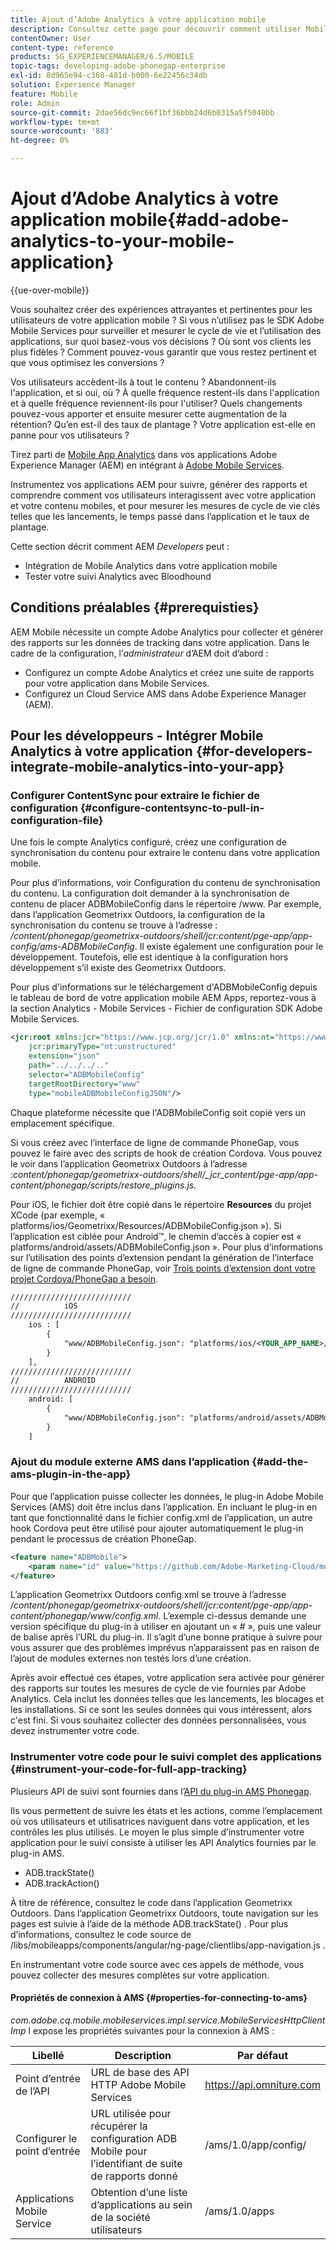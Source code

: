 ```yaml
---
title: Ajout d’Adobe Analytics à votre application mobile
description: Consultez cette page pour découvrir comment utiliser Mobile App Analytics dans vos applications Adobe Experience Manager en intégrant Adobe Mobile Services.
contentOwner: User
content-type: reference
products: SG_EXPERIENCEMANAGER/6.5/MOBILE
topic-tags: developing-adobe-phonegap-enterprise
exl-id: 8d965e94-c368-481d-b000-6e22456c34db
solution: Experience Manager
feature: Mobile
role: Admin
source-git-commit: 2dae56dc9ec66f1bf36bbb24d6b0315a5f5040bb
workflow-type: tm+mt
source-wordcount: '883'
ht-degree: 0%

---
```


# Ajout d’Adobe Analytics à votre application mobile{#add-adobe-analytics-to-your-mobile-application}

{{ue-over-mobile}}

Vous souhaitez créer des expériences attrayantes et pertinentes pour les utilisateurs de votre application mobile ? Si vous n’utilisez pas le SDK Adobe Mobile Services pour surveiller et mesurer le cycle de vie et l’utilisation des applications, sur quoi basez-vous vos décisions ? Où sont vos clients les plus fidèles ? Comment pouvez-vous garantir que vous restez pertinent et que vous optimisez les conversions ?

Vos utilisateurs accèdent-ils à tout le contenu ? Abandonnent-ils l&#39;application, et si oui, où ? À quelle fréquence restent-ils dans l&#39;application et à quelle fréquence reviennent-ils pour l&#39;utiliser? Quels changements pouvez-vous apporter et ensuite mesurer cette augmentation de la rétention? Qu’en est-il des taux de plantage ? Votre application est-elle en panne pour vos utilisateurs ?

Tirez parti de [Mobile App Analytics](https://business.adobe.com/products/analytics/mobile-marketing.html) dans vos applications Adobe Experience Manager (AEM) en intégrant à [Adobe Mobile Services](https://business.adobe.com/products/campaign/mobile-marketing.html).

Instrumentez vos applications AEM pour suivre, générer des rapports et comprendre comment vos utilisateurs interagissent avec votre application et votre contenu mobiles, et pour mesurer les mesures de cycle de vie clés telles que les lancements, le temps passé dans l’application et le taux de plantage.

Cette section décrit comment AEM *Developers* peut :

* Intégration de Mobile Analytics dans votre application mobile
* Tester votre suivi Analytics avec Bloodhound

## Conditions préalables {#prerequisties}

AEM Mobile nécessite un compte Adobe Analytics pour collecter et générer des rapports sur les données de tracking dans votre application. Dans le cadre de la configuration, l’*administrateur* d’AEM doit d’abord :

* Configurez un compte Adobe Analytics et créez une suite de rapports pour votre application dans Mobile Services.
* Configurez un Cloud Service AMS dans Adobe Experience Manager (AEM).

## Pour les développeurs - Intégrer Mobile Analytics à votre application {#for-developers-integrate-mobile-analytics-into-your-app}

### Configurer ContentSync pour extraire le fichier de configuration {#configure-contentsync-to-pull-in-configuration-file}

Une fois le compte Analytics configuré, créez une configuration de synchronisation du contenu pour extraire le contenu dans votre application mobile.

Pour plus d’informations, voir Configuration du contenu de synchronisation du contenu. La configuration doit demander à la synchronisation de contenu de placer ADBMobileConfig dans le répertoire /www. Par exemple, dans l’application Geometrixx Outdoors, la configuration de la synchronisation du contenu se trouve à l’adresse : */content/phonegap/geometrixx-outdoors/shell/jcr:content/pge-app/app-config/ams-ADBMobileConfig*. Il existe également une configuration pour le développement. Toutefois, elle est identique à la configuration hors développement s’il existe des Geometrixx Outdoors.

Pour plus d&#39;informations sur le téléchargement d&#39;ADBMobileConfig depuis le tableau de bord de votre application mobile AEM Apps, reportez-vous à la section Analytics - Mobile Services - Fichier de configuration SDK Adobe Mobile Services.

```xml
<jcr:root xmlns:jcr="https://www.jcp.org/jcr/1.0" xmlns:nt="https://www.jcp.org/jcr/nt/1.0"
    jcr:primaryType="nt:unstructured"
    extension="json"
    path="../../../.."
    selector="ADBMobileConfig"
    targetRootDirectory="www"
    type="mobileADBMobileConfigJSON"/>
```

Chaque plateforme nécessite que l&#39;ADBMobileConfig soit copié vers un emplacement spécifique.

Si vous créez avec l’interface de ligne de commande PhoneGap, vous pouvez le faire avec des scripts de hook de création Cordova. Vous pouvez le voir dans l’application Geometrixx Outdoors à l’adresse :*content/phonegap/geometrixx-outdoors/shell/_jcr_content/pge-app/app-content/phonegap/scripts/restore_plugins.js.*

Pour iOS, le fichier doit être copié dans le répertoire **Resources** du projet XCode (par exemple, « platforms/ios/Geometrixx/Resources/ADBMobileConfig.json »). Si l’application est ciblée pour Android™, le chemin d’accès à copier est « platforms/android/assets/ADBMobileConfig.json ». Pour plus d’informations sur l’utilisation des points d’extension pendant la génération de l’interface de ligne de commande PhoneGap, voir [&#x200B; Trois points d’extension dont votre projet Cordova/PhoneGap a besoin &#x200B;](https://gist.github.com/jlcarvalho/22402d013bc72f795d45a01836ce735c).

```xml
///////////////////////////
//          iOS
///////////////////////////
    ios : [
        {
            "www/ADBMobileConfig.json": "platforms/ios/<YOUR_APP_NAME>/Resources/ADBMobileConfig.json"
        }
    ],
///////////////////////////
//          ANDROID
///////////////////////////
    android: [
        {
            "www/ADBMobileConfig.json": "platforms/android/assets/ADBMobileConfig.json"
        }
    ]
```

### Ajout du module externe AMS dans l’application {#add-the-ams-plugin-in-the-app}

Pour que l’application puisse collecter les données, le plug-in Adobe Mobile Services (AMS) doit être inclus dans l’application. En incluant le plug-in en tant que fonctionnalité dans le fichier config.xml de l’application, un autre hook Cordova peut être utilisé pour ajouter automatiquement le plug-in pendant le processus de création PhoneGap.

```xml
<feature name="ADBMobile">
    <param name="id" value="https://github.com/Adobe-Marketing-Cloud/mobile-services#0482f9cedf90c98a8d4b07219ece1933b2e46a60"/>
</feature>
```

L’application Geometrixx Outdoors config.xml se trouve à l’adresse */content/phonegap/geometrixx-outdoors/shell/jcr:content/pge-app/app-content/phonegap/www/config.xml*. L’exemple ci-dessus demande une version spécifique du plug-in à utiliser en ajoutant un « # », puis une valeur de balise après l’URL du plug-in. Il s’agit d’une bonne pratique à suivre pour vous assurer que des problèmes imprévus n’apparaissent pas en raison de l’ajout de modules externes non testés lors d’une création.

Après avoir effectué ces étapes, votre application sera activée pour générer des rapports sur toutes les mesures de cycle de vie fournies par Adobe Analytics. Cela inclut les données telles que les lancements, les blocages et les installations. Si ce sont les seules données qui vous intéressent, alors c&#39;est fini. Si vous souhaitez collecter des données personnalisées, vous devez instrumenter votre code.

### Instrumenter votre code pour le suivi complet des applications {#instrument-your-code-for-full-app-tracking}

Plusieurs API de suivi sont fournies dans l’[API du plug-in AMS Phonegap](https://github.com/Adobe-Marketing-Cloud/mobile-services/blob/master/docs/ios/phonegap/phonegap-methods.md).

Ils vous permettent de suivre les états et les actions, comme l’emplacement où vos utilisateurs et utilisatrices naviguent dans votre application, et les contrôles les plus utilisés. Le moyen le plus simple d’instrumenter votre application pour le suivi consiste à utiliser les API Analytics fournies par le plug-in AMS.

* ADB.trackState()
* ADB.trackAction()

À titre de référence, consultez le code dans l’application Geometrixx Outdoors. Dans l’application Geometrixx Outdoors, toute navigation sur les pages est suivie à l’aide de la méthode ADB.trackState() . Pour plus d’informations, consultez le code source de /libs/mobileapps/components/angular/ng-page/clientlibs/app-navigation.js .

En instrumentant votre code source avec ces appels de méthode, vous pouvez collecter des mesures complètes sur votre application.

#### Propriétés de connexion à AMS {#properties-for-connecting-to-ams}

*com.adobe.cq.mobile.mobileservices.impl.service.MobileServicesHttpClientImp* l expose les propriétés suivantes pour la connexion à AMS :

| **Libellé** | **Description** | **Par défaut** |
|---|---|---|
| Point d’entrée de l’API | URL de base des API HTTP Adobe Mobile Services | https://api.omniture.com |
| Configurer le point d’entrée | URL utilisée pour récupérer la configuration ADB Mobile pour l’identifiant de suite de rapports donné | /ams/1.0/app/config/ |
| Applications Mobile Service | Obtention d’une liste d’applications au sein de la société utilisateurs | /ams/1.0/apps |
